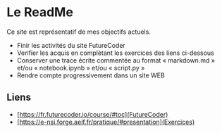 # Le ReadMe


Ce site est représentatif de mes objectifs actuels. 

* Finir les activités du site FutureCoder
* Verifier les acquis en complètant les exercices des liens ci-dessous
* Conserver une trace écrite commentée au format « markdown.md » et/ou « notebook.ipynb » et/ou « script.py »
* Rendre compte progressivement dans un site WEB

## Liens

* [https://fr.futurecoder.io/course/#toc](FutureCoder)
* [https://e-nsi.forge.aeif.fr/pratique/#presentation](Exercices)
